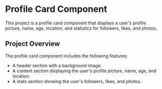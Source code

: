 # Profile Card Component

This project is a profile card component that displays a user's profile picture, name, age, location, and statistics for followers, likes, and photos.

## Project Overview

The profile card component includes the following features:

- A header section with a background image.
- A content section displaying the user's profile picture, name, age, and location.
- A stats section showing the user's followers, likes, and photos.
